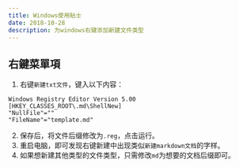 ```yaml
---
title: Windows使用貼士
date: 2018-10-28 
description: 为windows右键添加新建文件类型
---
```


## 右鍵菜單項

1. 右键`新建txt文件`，键入以下内容：

```reg
Windows Registry Editor Version 5.00
[HKEY_CLASSES_ROOT\.md\ShellNew]
"NullFile"=""
"FileName"="template.md"
```

2. 保存后，将文件后缀修改为`.reg`，点击运行。
3. 重启电脑，即可发现右键新建中出现类似`新建markdown文档`的字样。
4. 如果想新建其他类型的文件类型，只需修改`md`为想要的文档后缀即可。
